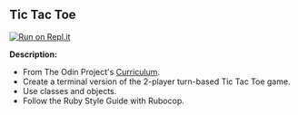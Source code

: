 ## Tic Tac Toe

[![Run on Repl.it](https://replit.com/badge/github/ejmiranda/tic_tac_toe)](https://replit.com/@ejmiranda/tictactoe)

**Description:**
- From The Odin Project's [Curriculum](https://www.theodinproject.com/lessons/ruby-tic-tac-toe).
- Create a terminal version of the 2-player turn-based Tic Tac Toe game.
- Use classes and objects.
- Follow the Ruby Style Guide with Rubocop.
